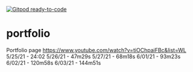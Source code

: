 [![Gitpod ready-to-code](https://img.shields.io/badge/Gitpod-ready--to--code-blue?logo=gitpod)](https://gitpod.io/#https://github.com/Spydirwebb/portfolio)

# portfolio
Portfolio page
https://www.youtube.com/watch?v=tiOChpaiFBc&list=WL
5/25/21 - 24:02
5/26/21 - 47m29s
5/27/21 - 68m18s
6/01/21 - 93m23s
6/02/21 - 120m58s
6/03/21 - 144m51s